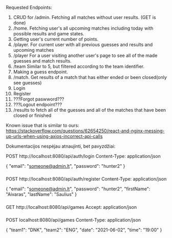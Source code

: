 Requested Endpoints: 
1. CRUD for /admin. Fetching all matches without user results. (GET is done)
2. /home. Fetching user's all upcoming matches including today with possible results and game states.
3. Getting user's current number of points.
4. /player. For current user with all previous guesses and results and upcoming matches
5. /player For a user visiting another user's page to see all of the made guesses and match results.
6. /team Similar to 5, but filtered according to the team identifier.
7. Making a guess endpoint.
8. /match. Get results of a match that has either ended or been closed(only see guesses)
9. Login
10. Register
11. ???Forgot paswword???
12. ???Logout endpoint???
13. /results to fetch all of the guesses and all of the matches that have been closed or finished

Known issue that is similar to ours:
https://stackoverflow.com/questions/62654250/react-and-nginx-messing-up-urls-when-using-axios-incorrect-api-calls


Dokumentacijos nespėjau atnaujinti, bet pavyzdžiai:

POST http://localhost:8080/api/auth/login
Content-Type: application/json

{
"email":  "someone@admin.lt",
"password": "hunter2"
}

###
POST http://localhost:8080/api/auth/register
Content-Type: application/json

{
"email": "someone@admin.lt",
"password": "hunter2",
"firstName": "Aivaras",
"lastName": "Saulius"
}

###
GET http://localhost:8080/api/games
Accept: application/json


###
POST localhost:8080/api/games
Content-Type: application/json

{
"team1": "DNK",
"team2": "ENG",
"date": "2021-06-02",
"time": "19:00"
}

